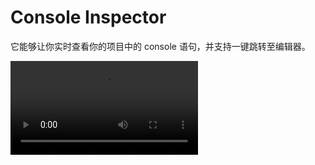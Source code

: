 # Console Inspector

它能够让你实时查看你的项目中的 console 语句，并支持一键跳转至编辑器。

<video src="https://static.yuy1n.io/console-inspector.mp4" controls />

## 配置项

```js
TurboConsole({
  // 禁用检查器功能
  inspector: false,
})

TurboConsole({
  // 在启动服务时不在控制台打印 inspector 的 url
  inspector: {
    printUrl: false,
  },
})
```

## Nuxt Devtools

如果你使用的是 Nuxt，你也可以在 `Nuxt devtools` 中查看 **Console Inspector**。

![console inspector nuxt devtools](https://static.yuy1n.io/console-inspector-nuxt-devtools.png)

## Vue Devtools

如果你使用的是 [Vue Devtools](https://devtools.vuejs.org/)，你可以通过以下配置在 devtools 中查看 **Console Inspector**。

1. 首先安装 `@vue/devtools-api`:

:::code-group

```shell [npm]
npm install -D @vue/devtools-api
```

```shell [pnpm]
pnpm install -D @vue/devtools-api
```

```shell [yarn]
yarn add -D @vue/devtools-api
```

```shell [bun]
bun install -D @vue/devtools-api
```

:::

2. 在入口文件中添加以下代码:

```js [main.js]
import '~console/vue-devtools'
```

![console inspector vue devtools](https://static.yuy1n.io/console-inspector-vite-devtools.png)
